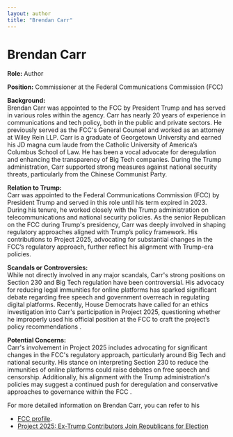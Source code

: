 ```yaml
---
layout: author
title: "Brendan Carr"
---
```


# Brendan Carr

**Role:** Author

**Position:** Commissioner at the Federal Communications Commission (FCC)

**Background:**  
Brendan Carr was appointed to the FCC by President Trump and has served in various roles within the agency. Carr has nearly 20 years of experience in communications and tech policy, both in the public and private sectors. He previously served as the FCC's General Counsel and worked as an attorney at Wiley Rein LLP. Carr is a graduate of Georgetown University and earned his JD magna cum laude from the Catholic University of America’s Columbus School of Law. He has been a vocal advocate for deregulation and enhancing the transparency of Big Tech companies. During the Trump administration, Carr supported strong measures against national security threats, particularly from the Chinese Communist Party.

**Relation to Trump:**  
Carr was appointed to the Federal Communications Commission (FCC) by President Trump and served in this role until his term expired in 2023. During his tenure, he worked closely with the Trump administration on telecommunications and national security policies. As the senior Republican on the FCC during Trump's presidency, Carr was deeply involved in shaping regulatory approaches aligned with Trump’s policy framework. His contributions to Project 2025, advocating for substantial changes in the FCC’s regulatory approach, further reflect his alignment with Trump-era policies.

**Scandals or Controversies:**  
While not directly involved in any major scandals, Carr's strong positions on Section 230 and Big Tech regulation have been controversial. His advocacy for reducing legal immunities for online platforms has sparked significant debate regarding free speech and government overreach in regulating digital platforms. Recently, House Democrats have called for an ethics investigation into Carr's participation in Project 2025, questioning whether he improperly used his official position at the FCC to craft the project’s policy recommendations .

**Potential Concerns:**  
Carr's involvement in Project 2025 includes advocating for significant changes in the FCC's regulatory approach, particularly around Big Tech and national security. His stance on interpreting Section 230 to reduce the immunities of online platforms could raise debates on free speech and censorship. Additionally, his alignment with the Trump administration's policies may suggest a continued push for deregulation and conservative approaches to governance within the FCC .

For more detailed information on Brendan Carr, you can refer to his 
- [FCC profile](https://www.fcc.gov/about/leadership/brendan-carr).
- [Project 2025: Ex-Trump Contributors Join Republicans for Election](https://www.newsweek.com/project-2025-ex-trump-contributors-republicans-election-1922933)
